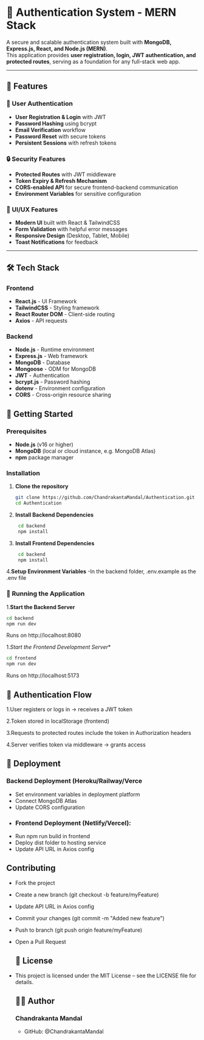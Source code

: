 # 🔐 Authentication System - MERN Stack  

A secure and scalable authentication system built with **MongoDB, Express.js, React, and Node.js (MERN)**.  
This application provides **user registration, login, JWT authentication, and protected routes**, serving as a foundation for any full-stack web app.  

---

## 🚀 Features  

### 👤 User Authentication  
- **User Registration & Login** with JWT  
- **Password Hashing** using bcrypt  
- **Email Verification** workflow  
- **Password Reset** with secure tokens  
- **Persistent Sessions** with refresh tokens  

### 🔒 Security Features  
- **Protected Routes** with JWT middleware  
- **Token Expiry & Refresh Mechanism**  
- **CORS-enabled API** for secure frontend-backend communication  
- **Environment Variables** for sensitive configuration  

### 📱 UI/UX Features  
- **Modern UI** built with React & TailwindCSS  
- **Form Validation** with helpful error messages  
- **Responsive Design** (Desktop, Tablet, Mobile)  
- **Toast Notifications** for feedback  

---

## 🛠️ Tech Stack  

### Frontend  
- **React.js** - UI Framework  
- **TailwindCSS** - Styling framework  
- **React Router DOM** - Client-side routing  
- **Axios** - API requests  

### Backend  
- **Node.js** - Runtime environment  
- **Express.js** - Web framework  
- **MongoDB** - Database  
- **Mongoose** - ODM for MongoDB  
- **JWT** - Authentication  
- **bcrypt.js** - Password hashing  
- **dotenv** - Environment configuration  
- **CORS** - Cross-origin resource sharing  


## 🚦 Getting Started  

### Prerequisites  
- **Node.js** (v16 or higher)  
- **MongoDB** (local or cloud instance, e.g. MongoDB Atlas)  
- **npm** package manager  

### Installation  

1. **Clone the repository**  
   ```bash
   git clone https://github.com/ChandrakantaMandal/Authentication.git
   cd Authentication
   ```
2. **Install Backend Dependencies**  
   ```bash
    cd backend
    npm install

3. **Install Frontend Dependencies**  
   ```bash
    cd backend
    npm install
4.**Setup Environment Variables**
    -In the backend folder, .env.example as the .env file  

### 🏃 Running the Application
1.**Start the Backend Server**

 ```bash
cd backend
npm run dev
```

Runs on http://localhost:8080

1.*Start the Frontend Development Server**


 ```bash
cd frontend
npm run dev
```
Runs on http://localhost:5173

## 🔐 Authentication Flow

  1.User registers or logs in → receives a JWT token
  
  2.Token stored in localStorage (frontend)
  
  3.Requests to protected routes include the token in Authorization headers
  
  4.Server verifies token via middleware → grants access

  ## 🚀 Deployment  
  ### Backend Deployment (Heroku/Railway/Verce
- Set environment variables in deployment platform
- Connect MongoDB Atlas  
- Update CORS configuration
- 
  ### Frontend Deployment (Netlify/Vercel):
- Run npm run build in frontend
- Deploy dist folder to hosting service
- Update API URL in Axios config
  
 ## Contributing
- Fork the project
- Create a new branch (git checkout -b feature/myFeature)
- Update API URL in Axios config
- Commit your changes (git commit -m "Added new feature")
- Push to branch (git push origin feature/myFeature)
- Open a Pull Request
    
  ## 📝 License
- This project is licensed under the MIT License – see the LICENSE
 file for details.
  ## 👨‍💻 Author
  ### Chandrakanta Mandal
  - GitHub: @ChandrakantaMandal
 



  
  

